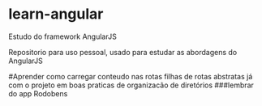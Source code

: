 # learn-angular
Estudo do framework AngularJS

Repositorio para uso pessoal, usado para estudar as abordagens do AngularJS

#Aprender como carregar conteudo nas rotas filhas de rotas abstratas já com o projeto em boas praticas de organizacão de diretórios 
###lembrar do app Rodobens
